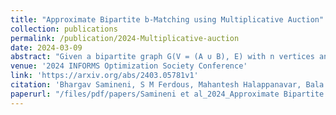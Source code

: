 ```yaml
---
title: "Approximate Bipartite b-Matching using Multiplicative Auction"
collection: publications
permalink: /publication/2024-Multiplicative-auction
date: 2024-03-09
abstract: "Given a bipartite graph G(V = (A ∪ B), E) with n vertices and m edges and a function b : V → Z+, a b-matching is a subset of edges such that every vertex v ∈ V is incident to at most b(v) edges in the subset. When we are also given edge weights, the Max Weight b-Matching problem is to find a b-matching of maximum weight, which is a fundamental combinatorial optimization problem with many applications. Extending on the recent work of Zheng and Henzinger (IPCO, 2023) on standard bipartite matching problems, we develop a simple auction algorithm to approximately solve Max Weight b-Matching. Specifically, we present a multiplicative auction algorithm that gives a (1 − ε)-approximation in O(mε−1 log ε−1 log β) worst case time, where β the maximum b-value. Although this is a log β factor greater than the current best approximation algorithm by Huang and Pettie (Algorithmica, 2022), it is considerably simpler to present, analyze, and implement."
venue: '2024 INFORMS Optimization Society Conference'
link: 'https://arxiv.org/abs/2403.05781v1'
citation: 'Bhargav Samineni, S M Ferdous, Mahantesh Halappanavar, Bala Krishnamoorthy, &quot;Approximate Bipartite b-Matching using Multiplicative Auction.&quot; Accepted as a refereed paper in the 2024 INFORMS Optimization Society conference (IOS)'
paperurl: "/files/pdf/papers/Samineni et al_2024_Approximate Bipartite b-Matching using Multiplicative Auction.pdf"
---
```

